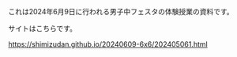 これは2024年6月9日に行われる男子中フェスタの体験授業の資料です。

サイトはこちらです。

https://shimizudan.github.io/20240609-6x6/202405061.html
